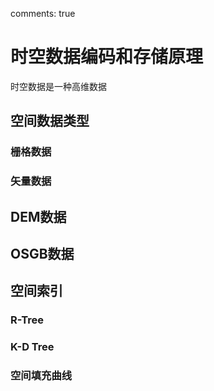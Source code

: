 comments: true

# 时空数据编码和存储原理
时空数据是一种高维数据

## 空间数据类型
### 栅格数据

### 矢量数据

## DEM数据

## OSGB数据

## 空间索引
### R-Tree

### K-D Tree

### 空间填充曲线
